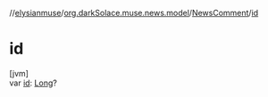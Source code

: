 //[elysianmuse](../../../index.md)/[org.darkSolace.muse.news.model](../index.md)/[NewsComment](index.md)/[id](id.md)

# id

[jvm]\
var [id](id.md): [Long](https://kotlinlang.org/api/latest/jvm/stdlib/kotlin/-long/index.html)?

